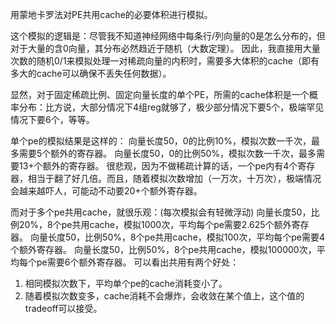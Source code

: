 用蒙地卡罗法对PE共用cache的必要体积进行模拟。

这个模拟的逻辑是：尽管我不知道神经网络中每条行/列向量的0是怎么分布的，但对于大量的含0向量，其分布必然趋近于随机（大数定理）。
因此，我直接用大量次数的随机0/1来模拟处理一对稀疏向量的内积时，需要多大体积的cache（即有多大的cache可以确保不丢失任何数据）。

显然，对于固定稀疏比例、固定向量长度的单个PE，所需的cache体积是一个概率分布：比方说，大部分情况下4组reg就够了，极少部分情况下要5个，极端罕见情况下要6个，等等。

单个pe的模拟结果是这样的：
  向量长度50，0的比例10%，模拟次数一千次，最多需要5个额外的寄存器。
  向量长度50，0的比例50%，模拟次数一千次，最多需要13+个额外的寄存器。
很悲观，因为不做稀疏计算的话，一个pe内有4个寄存器，相当于翻了好几倍。而且，随着模拟次数增加（一万次，十万次），极端情况会越来越吓人，可能动不动要20+个额外寄存器。

而对于多个pe共用cache，就很乐观：(每次模拟会有轻微浮动)
  向量长度50，比例20%，8个pe共用cache，模拟1000次，平均每个pe需要2.625个额外寄存器。
  向量长度50，比例50%，8个pe共用cache，模拟100次，平均每个pe需要4个额外寄存器。
  向量长度50，比例50%，8个pe共用cache，模拟100000次，平均每个pe需要6个额外寄存器。
可以看出共用有两个好处：
1. 相同模拟次数下，平均单个pe的cache消耗变小了。
2. 随着模拟次数变多，cache消耗不会爆炸，会收敛在某个值上，这个值的tradeoff可以接受。


  